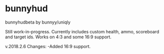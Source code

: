 # bunnyhud
bunnyhudbeta by bunnyy/uniqly

Still work-in-progress. Currently includes custom health, ammo, scoreboard and target ids.
Works on 4:3 and some 16:9 support.

v.2018.2.6
Changes:
-Added 16:9 support.
